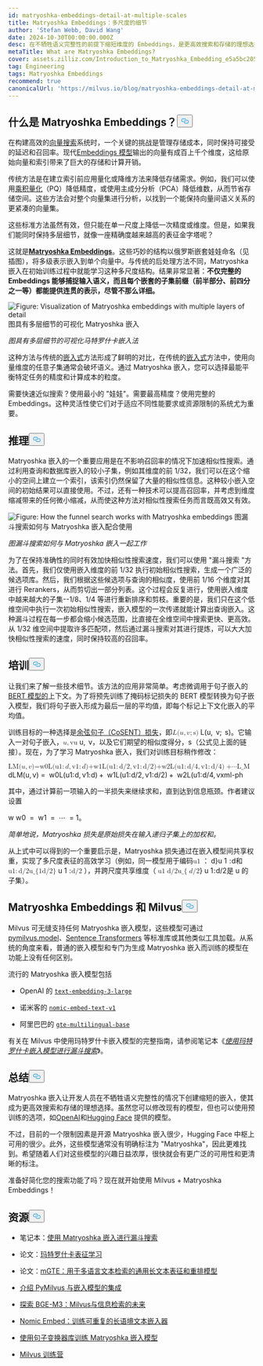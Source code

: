 ```yaml
---
id: matryoshka-embeddings-detail-at-multiple-scales
title: Matryoshka Embeddings：多尺度的细节
author: 'Stefan Webb, David Wang'
date: 2024-10-30T00:00:00.000Z
desc: 在不牺牲语义完整性的前提下缩短维度的 Embeddings，是更高效搜索和存储的理想选择。
metaTitle: What are Matryoshka Embeddings?
cover: assets.zilliz.com/Introduction_to_Matryoshka_Embedding_e5a5bc2056.png
tag: Engineering
tags: Matryoshka Embeddings
recommend: true
canonicalUrl: 'https://milvus.io/blog/matryoshka-embeddings-detail-at-multiple-scales'
---
```

<h2 id="What-are-Matryoshka-Embeddings" class="common-anchor-header">什么是 Matryoshka Embeddings？<button data-href="#What-are-Matryoshka-Embeddings" class="anchor-icon" translate="no">
      <svg translate="no"
        aria-hidden="true"
        focusable="false"
        height="20"
        version="1.1"
        viewBox="0 0 16 16"
        width="16"
      >
        <path
          fill="#0092E4"
          fill-rule="evenodd"
          d="M4 9h1v1H4c-1.5 0-3-1.69-3-3.5S2.55 3 4 3h4c1.45 0 3 1.69 3 3.5 0 1.41-.91 2.72-2 3.25V8.59c.58-.45 1-1.27 1-2.09C10 5.22 8.98 4 8 4H4c-.98 0-2 1.22-2 2.5S3 9 4 9zm9-3h-1v1h1c1 0 2 1.22 2 2.5S13.98 12 13 12H9c-.98 0-2-1.22-2-2.5 0-.83.42-1.64 1-2.09V6.25c-1.09.53-2 1.84-2 3.25C6 11.31 7.55 13 9 13h4c1.45 0 3-1.69 3-3.5S14.5 6 13 6z"
        ></path>
      </svg>
    </button></h2><p>在构建高效的<a href="https://zilliz.com/learn/vector-similarity-search">向量搜索</a>系统时，一个关键的挑战是管理存储成本，同时保持可接受的延迟和召回率。现代<a href="https://zilliz.com/blog/choosing-the-right-embedding-model-for-your-data">Embeddings 模型</a>输出的向量有成百上千个维度，这给原始向量和索引带来了巨大的存储和计算开销。</p>
<p>传统方法是在建立索引前应用量化或降维方法来降低存储需求。例如，我们可以使用<a href="https://zilliz.com/learn/scalar-quantization-and-product-quantization">乘积量化</a>（PQ）降低精度，或使用主成分分析（PCA）降低维数，从而节省存储空间。这些方法会对整个向量集进行分析，以找到一个能保持向量间语义关系的更紧凑的向量集。</p>
<p>这些标准方法虽然有效，但只能在单一尺度上降低一次精度或维度。但是，如果我们能同时保持多层细节，就像一座精确度越来越高的表征金字塔呢？</p>
<p>这就是<a href="https://arxiv.org/abs/2205.13147"><strong>Matryoshka Embeddings</strong></a>。这些巧妙的结构以俄罗斯嵌套娃娃命名（见插图），将多级表示嵌入到单个向量中。与传统的后处理方法不同，Matryoshka 嵌入在初始训练过程中就能学习这种多尺度结构。结果非常显著：<strong>不仅完整的 Embeddings 能够捕捉输入语义，而且每个嵌套的子集前缀（前半部分、前四分之一等）都能提供连贯的表示，尽管不那么详细。</strong></p>
<p>
 <span class="img-wrapper">
   <img translate="no" src="https://assets.zilliz.com/Visualization_of_Matryoshka_embeddings_with_multiple_layers_of_detail_274f2c7aba.png" alt="Figure: Visualization of Matryoshka embeddings with multiple layers of detail" class="doc-image" id="figure:-visualization-of-matryoshka-embeddings-with-multiple-layers-of-detail" />
   <span>图具有多层细节的可视化 Matryoshka 嵌入</span> </span></p>
<p><em>图具有多层细节的可视化马特罗什卡嵌入法</em></p>
<p>这种方法与传统的<a href="https://zilliz.com/glossary/vector-embeddings">嵌入式</a>方法形成了鲜明的对比，在传统的<a href="https://zilliz.com/glossary/vector-embeddings">嵌入式</a>方法中，使用向量维度的任意子集通常会破坏语义。通过 Matryoshka 嵌入，您可以选择最能平衡特定任务的精度和计算成本的粒度。</p>
<p>需要快速近似搜索？使用最小的 "娃娃"。需要最高精度？使用完整的 Embeddings。这种灵活性使它们对于适应不同性能要求或资源限制的系统尤为重要。</p>
<h2 id="Inference" class="common-anchor-header">推理<button data-href="#Inference" class="anchor-icon" translate="no">
      <svg translate="no"
        aria-hidden="true"
        focusable="false"
        height="20"
        version="1.1"
        viewBox="0 0 16 16"
        width="16"
      >
        <path
          fill="#0092E4"
          fill-rule="evenodd"
          d="M4 9h1v1H4c-1.5 0-3-1.69-3-3.5S2.55 3 4 3h4c1.45 0 3 1.69 3 3.5 0 1.41-.91 2.72-2 3.25V8.59c.58-.45 1-1.27 1-2.09C10 5.22 8.98 4 8 4H4c-.98 0-2 1.22-2 2.5S3 9 4 9zm9-3h-1v1h1c1 0 2 1.22 2 2.5S13.98 12 13 12H9c-.98 0-2-1.22-2-2.5 0-.83.42-1.64 1-2.09V6.25c-1.09.53-2 1.84-2 3.25C6 11.31 7.55 13 9 13h4c1.45 0 3-1.69 3-3.5S14.5 6 13 6z"
        ></path>
      </svg>
    </button></h2><p>Matryoshka 嵌入的一个重要应用是在不影响召回率的情况下加速相似性搜索。通过利用查询和数据库嵌入的较小子集，例如其维度的前 1/32，我们可以在这个缩小的空间上建立一个索引，该索引仍然保留了大量的相似性信息。这种较小嵌入空间的初始结果可以直接使用。不过，还有一种技术可以提高召回率，并考虑到维度缩减带来的任何微小缩减，从而使这种方法对相似性搜索任务而言既高效又有效。</p>
<p>
 <span class="img-wrapper">
   <img translate="no" src="https://assets.zilliz.com/How_the_funnel_search_works_with_Matryoshka_embeddings_8fa05a2fe7.png" alt="Figure: How the funnel search works with Matryoshka embeddings" class="doc-image" id="figure:-how-the-funnel-search-works-with-matryoshka-embeddings" />
   <span>图漏斗搜索如何与 Matryoshka 嵌入配合使用</span> </span></p>
<p><em>图漏斗搜索如何与 Matryoshka 嵌入一起工作</em></p>
<p>为了在保持准确性的同时有效加快相似性搜索速度，我们可以使用 "漏斗搜索 "方法。首先，我们仅使用嵌入维度的前 1/32 执行初始相似性搜索，生成一个广泛的候选项库。然后，我们根据这些候选项与查询的相似度，使用前 1/16 个维度对其进行 Rerankers，从而剪切出一部分列表。这个过程会反复进行，使用嵌入维度中越来越大的子集--1/8、1/4 等进行重新排序和剪枝。重要的是，我们只在这个低维空间中执行一次初始相似性搜索，嵌入模型的一次传递就能计算出查询嵌入。这种漏斗过程在每一步都会缩小候选范围，比直接在全维空间中搜索更快、更高效。从 1/32 维空间中提取许多匹配项，然后通过漏斗搜索对其进行提炼，可以大大加快相似性搜索的速度，同时保持较高的召回率。</p>
<h2 id="Training" class="common-anchor-header">培训<button data-href="#Training" class="anchor-icon" translate="no">
      <svg translate="no"
        aria-hidden="true"
        focusable="false"
        height="20"
        version="1.1"
        viewBox="0 0 16 16"
        width="16"
      >
        <path
          fill="#0092E4"
          fill-rule="evenodd"
          d="M4 9h1v1H4c-1.5 0-3-1.69-3-3.5S2.55 3 4 3h4c1.45 0 3 1.69 3 3.5 0 1.41-.91 2.72-2 3.25V8.59c.58-.45 1-1.27 1-2.09C10 5.22 8.98 4 8 4H4c-.98 0-2 1.22-2 2.5S3 9 4 9zm9-3h-1v1h1c1 0 2 1.22 2 2.5S13.98 12 13 12H9c-.98 0-2-1.22-2-2.5 0-.83.42-1.64 1-2.09V6.25c-1.09.53-2 1.84-2 3.25C6 11.31 7.55 13 9 13h4c1.45 0 3-1.69 3-3.5S14.5 6 13 6z"
        ></path>
      </svg>
    </button></h2><p>让我们来了解一些技术细节。该方法的应用非常简单。考虑微调用于句子嵌入的<a href="https://zilliz.com/learn/what-is-bert">BERT 模型的</a>上下文。为了将预先训练了掩码标记损失的 BERT 模型转换为句子嵌入模型，我们将句子嵌入形成为最后一层的平均值，即每个标记上下文化嵌入的平均值。</p>
<p>训练目标的一种选择是<a href="https://sbert.net/docs/package_reference/sentence_transformer/losses.html#cosentloss">余弦句子（CoSENT）损失</a>，即<span class="katex"><span class="katex-mathml"><math xmlns="http://www.w3.org/1998/Math/MathML"><semantics><mrow><mi>L</mi><mo stretchy="false">(</mo><mi>u</mi><mo separator="true">,</mo><mi>v</mi><mo separator="true">;</mo><mi>s)</mi></mrow><annotation encoding="application/x-tex">L(u, v; s)</annotation></semantics></math></span><span class="katex-html" aria-hidden="true"><span class="base"><span class="strut" style="height:1em;vertical-align:-0.25em;"></span></span></span></span> L<span class="katex"><span class="katex-html" aria-hidden="true"><span class="base"><span class="mopen">(</span><span class="mord mathnormal">u</span><span class="mpunct">,</span><span class="mspace" style="margin-right:0.1667em;"></span></span></span></span> v<span class="katex"><span class="katex-html" aria-hidden="true"><span class="base"><span class="mpunct">;</span><span class="mspace" style="margin-right:0.1667em;"></span></span></span></span> s<span class="katex"><span class="katex-html" aria-hidden="true"><span class="base"><span class="mclose">)</span></span></span></span>。它输入一对句子嵌入，<span class="katex"><span class="katex-mathml"><math xmlns="http://www.w3.org/1998/Math/MathML"><semantics><mrow><mi>u</mi><mo separator="true">,</mo><mi>vu</mi></mrow><annotation encoding="application/x-tex">,v</annotation></semantics></math></span><span class="katex-html" aria-hidden="true"><span class="base"><span class="strut" style="height:0.625em;vertical-align:-0.1944em;"></span></span></span></span> u<span class="katex"><span class="katex-html" aria-hidden="true"><span class="base"><span class="mpunct">,</span><span class="mspace" style="margin-right:0.1667em;"></span></span></span></span> v，以及它们期望的相似度得分，<span class="katex"><span class="katex-mathml"><math xmlns="http://www.w3.org/1998/Math/MathML"><semantics><annotation encoding="application/x-tex">ss</annotation></semantics></math></span><span class="katex-html" aria-hidden="true"><span class="base"><span class="strut" style="height:0.4306em;"></span></span></span>s</span>（公式见上面的链接）。现在，为了学习 Matryoshka 嵌入，我们对训练目标稍作修改：</p>
<p><span class="katex"><span class="katex-mathml"><math xmlns="http://www.w3.org/1998/Math/MathML"><semantics><mrow><msub><mi>LM</mi></msub><mo stretchy="false">(</mo><mi>u</mi><mo separator="true">,</mo><mi>v</mi><mo stretchy="false">)</mo><mi>=w0L</mi><mo stretchy="false">(</mo><msub><mrow><mn>u1</mn><mo>:</mo><mi>d</mi></mrow></msub><mo separator="true">,</mo><msub><mrow><mn>v1</mn><mo>:</mo><mi>d</mi></mrow></msub><msub><mrow><mi>)</mi></mrow></msub><mi>+w1L</mi><mo stretchy="false">(</mo><msub><mrow><mn>u1</mn><mo>:</mo><mn>d/2</mn></mrow></msub><mo separator="true">,</mo><msub><mrow><mn>v1</mn></mrow></msub><msub><mrow><mo>:</mo></mrow></msub><msub><mrow><mn>d/2</mn></mrow></msub><mo stretchy="false">)</mo><mi>+w2L</mi><mo stretchy="false">(</mo><msub><mrow><mn>u1</mn><mo>:</mo><mn>d/4</mn></mrow></msub><mo separator="true">,</mo><msub><mrow><mn>v1</mn><mo>:</mo><mn>d/4</mn></mrow></msub><mo stretchy="false">)</mo><mo>+⋯L_M</mo></mrow><annotation encoding="application/x-tex">(u, v) = w_0L(u_{1:d}, v_{1:d}) + w_1L(u_{1:d/2}, v_{1：</annotation></semantics></math></span></span><span class="pstrut" style="height:2.7em;"></span><span class="vlist-r"><span class="vlist" style="height:0.3552em;"><span></span></span></span><span class="mspace" style="margin-right:0.2222em;"></span><span class="mspace" style="margin-right:0.2222em;"></span><span class="strut" style="height:0.313em;"></span>d<span class="katex"><span class="katex-mathml"><math xmlns="http://www.w3.org/1998/Math/MathML"><semantics><annotation encoding="application/x-tex">/2}) + w_2L(u_{1:d/4}, v_{1:d/4}) + \cdots</annotation></semantics></math></span><span class="katex-html" aria-hidden="true"><span class="base"><span class="strut" style="height:1em;vertical-align:-0.25em;"></span></span></span>L<span class="katex-html" aria-hidden="true"><span class="base"><span class="mord"><span class="msupsub"><span class="vlist-t vlist-t2"><span class="vlist-r"><span class="vlist" style="height:0.3283em;"><span style="top:-2.55em;margin-left:0em;margin-right:0.05em;"><span class="pstrut" style="height:2.7em;"></span></span></span><span class="vlist-s">M</span></span><span class="vlist-r"><span class="vlist" style="height:0.15em;"><span></span></span></span></span></span></span><span class="mord mathnormal">(u</span><span class="mpunct">,</span><span class="mspace" style="margin-right:0.1667em;"></span></span></span>v<span class="katex-html" aria-hidden="true"><span class="base"><span class="mclose">)</span><span class="mspace" style="margin-right:0.2778em;"></span></span></span>=<span class="katex-html" aria-hidden="true"><span class="base"><span class="mspace" style="margin-right:0.2778em;"></span></span><span class="base"><span class="strut" style="height:1em;vertical-align:-0.25em;"></span> </span></span>w<span class="katex-html" aria-hidden="true"><span class="base"><span class="mord"><span class="msupsub"><span class="vlist-t vlist-t2"><span class="vlist-r"><span class="vlist" style="height:0.3011em;"><span style="top:-2.55em;margin-left:-0.0269em;margin-right:0.05em;"><span class="pstrut" style="height:2.7em;"></span></span></span><span class="vlist-s">0</span></span><span class="vlist-r"><span class="vlist" style="height:0.15em;"><span></span></span></span></span></span></span></span></span>L<span class="katex-html" aria-hidden="true"><span class="base"><span class="mopen">(</span><span class="mord"><span class="mord mathnormal">u</span></span></span></span></span><span class="pstrut" style="height:2.7em;"></span><span class="katex"><span class="katex-html" aria-hidden="true"><span class="base"><span class="mord"><span class="msupsub"><span class="vlist-t vlist-t2"><span class="vlist-r"><span class="vlist-s">1</span></span></span></span></span></span><span class="base"><span class="mord"><span class="msupsub"><span class="vlist-t vlist-t2"><span class="vlist-r"><span class="vlist" style="height:0.3361em;"><span style="top:-2.55em;margin-left:0em;margin-right:0.05em;"><span class="sizing reset-size6 size3 mtight"><span class="mord mtight"><span class="mrel mtight">:</span></span></span></span></span><span class="vlist-s">d</span></span></span></span></span></span></span></span><span class="vlist-r"><span class="vlist" style="height:0.15em;"><span></span></span></span><span class="katex">,<span class="katex-html" aria-hidden="true"><span class="base"><span class="mspace" style="margin-right:0.1667em;"></span></span></span>v<span class="katex-html" aria-hidden="true"><span class="base"><span class="mord"><span class="msupsub"><span class="vlist-t vlist-t2"><span class="vlist-r"><span class="vlist" style="height:0.3361em;"><span style="top:-2.55em;margin-left:-0.0359em;margin-right:0.05em;"><span class="pstrut" style="height:2.7em;"></span></span></span></span></span></span></span></span></span>1<span class="katex-html" aria-hidden="true"><span class="base"><span class="mord"><span class="msupsub"><span class="vlist-t vlist-t2"><span class="vlist-r"><span class="vlist" style="height:0.3361em;"><span style="top:-2.55em;margin-left:-0.0359em;margin-right:0.05em;"><span class="sizing reset-size6 size3 mtight"><span class="mord mtight"><span class="mrel mtight">:</span></span></span></span></span><span class="vlist-s">d</span></span></span></span></span></span></span></span><span class="vlist-r"><span class="vlist" style="height:0.15em;"><span></span></span></span><span class="katex">)<span class="katex-html" aria-hidden="true"><span class="base"><span class="mspace" style="margin-right:0.2222em;"></span></span></span>+<span class="katex-html" aria-hidden="true"><span class="base"><span class="mspace" style="margin-right:0.2222em;"></span></span><span class="base"><span class="strut" style="height:1.1052em;vertical-align:-0.3552em;"></span> </span></span>w<span class="katex-html" aria-hidden="true"><span class="base"><span class="mord"><span class="msupsub"><span class="vlist-t vlist-t2"><span class="vlist-r"><span class="vlist" style="height:0.3011em;"><span style="top:-2.55em;margin-left:-0.0269em;margin-right:0.05em;"><span class="pstrut" style="height:2.7em;"></span></span></span></span></span></span></span></span></span>1<span class="katex-html" aria-hidden="true"><span class="base"><span class="mord"><span class="msupsub"><span class="vlist-t vlist-t2"><span class="vlist-r"><span class="vlist" style="height:0.15em;"><span></span></span></span></span></span></span></span></span>L(<span class="katex-html" aria-hidden="true"><span class="base"><span class="mord"><span class="mord mathnormal">u</span></span></span></span></span><span class="pstrut" style="height:2.7em;"></span><span class="katex">1<span class="katex-html" aria-hidden="true"><span class="base"><span class="mord"><span class="msupsub"><span class="vlist-t vlist-t2"><span class="vlist-r"><span class="vlist" style="height:0.3448em;"><span style="top:-2.5198em;margin-left:0em;margin-right:0.05em;"><span class="sizing reset-size6 size3 mtight"><span class="mord mtight"><span class="mrel mtight">:</span></span></span></span></span><span class="vlist-s">d/2</span></span></span></span></span></span></span></span><span class="vlist-r"><span class="vlist" style="height:0.3552em;"><span></span></span></span><span class="katex">,<span class="katex-html" aria-hidden="true"><span class="base"><span class="mspace" style="margin-right:0.1667em;"></span></span></span>v<span class="katex-html" aria-hidden="true"><span class="base"><span class="mord"><span class="msupsub"><span class="vlist-t vlist-t2"><span class="vlist-r"><span class="vlist" style="height:0.3448em;"><span style="top:-2.5198em;margin-left:-0.0359em;margin-right:0.05em;"><span class="pstrut" style="height:2.7em;"></span></span></span></span></span></span></span></span></span>1<span class="katex-html" aria-hidden="true"><span class="base"><span class="mord"><span class="msupsub"><span class="vlist-t vlist-t2"><span class="vlist-r"><span class="vlist" style="height:0.3448em;"><span style="top:-2.5198em;margin-left:0em;margin-right:0.05em;"><span class="sizing reset-size6 size3 mtight"><span class="mord mtight"><span class="mrel mtight">:</span></span></span></span></span></span></span></span></span><span class="mord"><span class="msupsub"><span class="vlist-t vlist-t2"><span class="vlist-r"><span class="vlist-s">d/2</span></span></span></span></span></span></span></span><span class="vlist-r"><span class="vlist" style="height:0.3552em;"><span></span></span></span><span class="katex">)<span class="katex-html" aria-hidden="true"><span class="base"><span class="mspace" style="margin-right:0.2222em;"></span></span></span>+<span class="katex-html" aria-hidden="true"><span class="base"><span class="mspace" style="margin-right:0.2222em;"></span></span><span class="base"><span class="strut" style="height:1.1052em;vertical-align:-0.3552em;"></span> </span></span>w<span class="katex-html" aria-hidden="true"><span class="base"><span class="mord"><span class="msupsub"><span class="vlist-t vlist-t2"><span class="vlist-r"><span class="vlist" style="height:0.3011em;"><span style="top:-2.55em;margin-left:-0.0269em;margin-right:0.05em;"><span class="pstrut" style="height:2.7em;"></span></span></span><span class="vlist-s">2</span></span><span class="vlist-r"><span class="vlist" style="height:0.15em;"><span></span></span></span></span></span></span></span></span>L<span class="katex-html" aria-hidden="true"><span class="base"><span class="mopen">(</span><span class="mord"><span class="mord mathnormal">u</span></span></span></span></span><span class="pstrut" style="height:2.7em;"></span><span class="katex">1<span class="katex-html" aria-hidden="true"><span class="base"><span class="mord"><span class="msupsub"><span class="vlist-t vlist-t2"><span class="vlist-r"><span class="vlist" style="height:0.3448em;"><span style="top:-2.5198em;margin-left:0em;margin-right:0.05em;"><span class="sizing reset-size6 size3 mtight"><span class="mord mtight"><span class="mrel mtight">:</span></span></span></span></span><span class="vlist-s">d/4</span></span></span></span></span></span></span></span><span class="vlist-r"><span class="vlist" style="height:0.3552em;"><span></span></span></span><span class="katex">,<span class="katex-html" aria-hidden="true"><span class="base"><span class="mspace" style="margin-right:0.1667em;"></span></span></span>v<span class="katex-html" aria-hidden="true"><span class="base"><span class="minner">xml-ph</span></span></span></span></p>
<p>其中，通过计算前一项输入的一半损失来继续求和，直到达到信息瓶颈。作者建议设置</p>
<p><span class="katex"><span class="katex-mathml"><math xmlns="http://www.w3.org/1998/Math/MathML"><semantics><annotation encoding="application/x-tex"></annotation></semantics></math></span></span><span class="strut" style="height:0.3669em;"></span>w<span class="katex"><span class="katex-mathml"><math xmlns="http://www.w3.org/1998/Math/MathML"><semantics><annotation encoding="application/x-tex">0=w1=⋯=1w_0=w_1=\cdots=1</annotation></semantics></math></span><span class="katex-html" aria-hidden="true"><span class="base"><span class="strut" style="height:0.5806em;vertical-align:-0.15em;"></span></span></span></span> w<span class="katex"><span class="katex-html" aria-hidden="true"><span class="base"><span class="mord"><span class="msupsub"><span class="vlist-t vlist-t2"><span class="vlist-r"><span class="vlist" style="height:0.3011em;"><span style="top:-2.55em;margin-left:-0.0269em;margin-right:0.05em;"><span class="pstrut" style="height:2.7em;"></span></span></span><span class="vlist-s">0</span></span><span class="vlist-r"><span class="vlist" style="height:0.15em;"><span></span></span></span></span></span></span><span class="mspace" style="margin-right:0.2778em;"></span> =</span></span></span><span class="katex"><span class="katex-html" aria-hidden="true"><span class="base"><span class="mspace" style="margin-right:0.2778em;"></span></span><span class="base"><span class="strut" style="height:0.5806em;vertical-align:-0.15em;"></span> w</span></span></span><span class="katex"><span class="katex-html" aria-hidden="true"><span class="base"><span class="mord"><span class="msupsub"><span class="vlist-t vlist-t2"><span class="vlist-r"><span class="vlist" style="height:0.3011em;"><span style="top:-2.55em;margin-left:-0.0269em;margin-right:0.05em;"><span class="pstrut" style="height:2.7em;"></span></span></span><span class="vlist-s">1</span></span><span class="vlist-r"><span class="vlist" style="height:0.15em;"><span></span></span></span></span></span></span><span class="mspace" style="margin-right:0.2778em;"></span><span class="mrel"> </span></span></span></span>=<span class="katex"><span class="katex-html" aria-hidden="true"><span class="base"><span class="mspace" style="margin-right:0.2778em;"></span> ⋯</span></span></span><span class="katex"><span class="katex-html" aria-hidden="true"><span class="base"><span class="mspace" style="margin-right:0.2778em;"></span> =</span></span></span><span class="katex"><span class="katex-html" aria-hidden="true"><span class="base"><span class="mspace" style="margin-right:0.2778em;"></span></span><span class="base"><span class="strut" style="height:0.6444em;"></span></span><span class="base"><span class="mord"><span class="msupsub"><span class="vlist-t vlist-t2"><span class="vlist-r"><span class="vlist-s">1</span></span></span></span></span></span></span></span>。</p>
<p><em>简单地说，Matryoshka 损失是原始损失在输入递归子集上的加权和。</em></p>
<p>从上式中可以得到的一个重要启示是，Matryoshka 损失通过在嵌入模型间共享权重，实现了多尺度表征的高效学习（例如，同一模型用于编码<span class="katex"><span class="katex-mathml"><math xmlns="http://www.w3.org/1998/Math/MathML"><semantics><mrow><msub><mrow><mn>u1</mn><mo>：</mo></mrow></msub></mrow><annotation encoding="application/x-tex">du_{1:</annotation></semantics></math></span><span class="katex-html" aria-hidden="true"><span class="base"><span class="mord"><span class="msupsub"><span class="vlist-t vlist-t2"><span class="vlist-r"><span class="vlist-s">d}</span></span></span></span></span><span class="strut" style="height:0.5806em;vertical-align:-0.15em;"></span><span class="mord"></span></span></span></span>u<span class="katex"><span class="katex-html" aria-hidden="true"><span class="base"><span class="mord"><span class="msupsub"><span class="vlist-t vlist-t2"><span class="vlist-r"><span class="vlist" style="height:0.3361em;"><span style="top:-2.55em;margin-left:0em;margin-right:0.05em;"><span class="pstrut" style="height:2.7em;"></span> 1</span></span></span></span></span></span></span></span></span> <span class="katex"><span class="katex-html" aria-hidden="true"><span class="base"><span class="mord"><span class="msupsub"><span class="vlist-t vlist-t2"><span class="vlist-r"><span class="vlist" style="height:0.3361em;"><span style="top:-2.55em;margin-left:0em;margin-right:0.05em;"><span class="sizing reset-size6 size3 mtight"><span class="mord mtight"><span class="mrel mtight">:</span></span></span></span></span><span class="vlist-s">d</span></span><span class="vlist-r"><span class="vlist" style="height:0.15em;"><span></span></span></span></span></span></span></span></span></span>和<span class="katex"><span class="katex-mathml"><math xmlns="http://www.w3.org/1998/Math/MathML"><semantics><mrow><msub><mrow><mn>u1</mn><mo>:</mo><mn>d/2u_{1</mn></mrow></msub></mrow><annotation encoding="application/x-tex">:</annotation></semantics></math></span></span><span class="katex"><span class="katex-mathml"><math xmlns="http://www.w3.org/1998/Math/MathML"><semantics><mrow><msub><mrow><mi>d/2}</mi></mrow></msub></mrow></semantics></math></span></span> <span class="katex"><span class="katex-html" aria-hidden="true"><span class="base"><span class="strut" style="height:0.7858em;vertical-align:-0.3552em;"></span></span></span></span> u<span class="katex"><span class="katex-html" aria-hidden="true"><span class="base"><span class="mord"><span class="msupsub"><span class="vlist-t vlist-t2"><span class="vlist-r"><span class="vlist" style="height:0.3448em;"><span style="top:-2.5198em;margin-left:0em;margin-right:0.05em;"><span class="pstrut" style="height:2.7em;"></span> 1</span></span></span></span></span></span></span></span></span> <span class="katex"><span class="katex-html" aria-hidden="true"><span class="base"><span class="mord"><span class="msupsub"><span class="vlist-t vlist-t2"><span class="vlist-r"><span class="vlist" style="height:0.3448em;"><span style="top:-2.5198em;margin-left:0em;margin-right:0.05em;"><span class="sizing reset-size6 size3 mtight"><span class="mord mtight"><span class="mrel mtight">:</span></span></span></span></span></span></span></span></span></span></span></span><span class="katex"><span class="katex-mathml"><math xmlns="http://www.w3.org/1998/Math/MathML"><semantics><mrow><msub><mrow><mi>d/2</mi></mrow></msub></mrow></semantics></math></span></span> <span class="katex"><span class="katex-html" aria-hidden="true"><span class="base"><span class="mord"><span class="msupsub"><span class="vlist-t vlist-t2"><span class="vlist-r"><span class="vlist" style="height:0.3552em;"><span></span></span></span></span></span></span></span></span></span> ），并跨尺度共享维度<span class="katex"><span class="katex-mathml"><math xmlns="http://www.w3.org/1998/Math/MathML"><semantics><mrow><msub><mi>（</mi></msub></mrow></semantics></math></span></span> <span class="katex"><span class="katex-mathml"><math xmlns="http://www.w3.org/1998/Math/MathML"><semantics><mrow><mi>u1</mi></mrow></semantics></math></span></span><span class="katex"><span class="katex-mathml"><math xmlns="http://www.w3.org/1998/Math/MathML"><semantics><annotation encoding="application/x-tex">:</annotation></semantics></math></span></span> <span class="katex"><span class="katex-mathml"><math xmlns="http://www.w3.org/1998/Math/MathML"><semantics><mrow><msub><mrow><mi>d/2u_{</mi></mrow></msub></mrow></semantics></math></span></span> <span class="katex"><span class="katex-mathml"><math xmlns="http://www.w3.org/1998/Math/MathML"><semantics><annotation encoding="application/x-tex">1:</annotation></semantics></math></span></span><span class="katex"><span class="katex-mathml"><math xmlns="http://www.w3.org/1998/Math/MathML"><semantics><mrow><msub><mrow><mi>d</mi><mn>/</mn><mi>2</mi></mrow></msub></mrow></semantics></math></span></span>}<span class="katex"><span class="katex-html" aria-hidden="true"><span class="base"><span class="strut" style="height:0.7858em;vertical-align:-0.3552em;"></span> u</span></span></span><span class="katex"><span class="katex-html" aria-hidden="true"><span class="base"><span class="mord"><span class="msupsub"><span class="vlist-t vlist-t2"><span class="vlist-r"><span class="vlist" style="height:0.3448em;"><span style="top:-2.5198em;margin-left:0em;margin-right:0.05em;"><span class="pstrut" style="height:2.7em;"></span> 1</span></span></span></span></span></span></span></span></span><span class="katex"><span class="katex-html" aria-hidden="true"><span class="base"><span class="mord"><span class="msupsub"><span class="vlist-t vlist-t2"><span class="vlist-r"><span class="vlist" style="height:0.3448em;"><span style="top:-2.5198em;margin-left:0em;margin-right:0.05em;"><span class="sizing reset-size6 size3 mtight"><span class="mord mtight"><span class="mrel mtight">:</span></span></span></span></span><span class="vlist-s">d/2</span></span><span class="vlist-r"><span class="vlist" style="height:0.3552em;"><span></span></span></span></span></span></span></span></span></span>是<span class="katex"><span class="katex-mathml"><math xmlns="http://www.w3.org/1998/Math/MathML"><semantics><annotation encoding="application/x-tex">uu</annotation></semantics></math></span><span class="katex-html" aria-hidden="true"><span class="base"><span class="strut" style="height:0.4306em;"></span></span></span></span> u 的子集）。</p>
<h2 id="Matryoshka-Embeddings-and-Milvus" class="common-anchor-header">Matryoshka Embeddings 和 Milvus<button data-href="#Matryoshka-Embeddings-and-Milvus" class="anchor-icon" translate="no">
      <svg translate="no"
        aria-hidden="true"
        focusable="false"
        height="20"
        version="1.1"
        viewBox="0 0 16 16"
        width="16"
      >
        <path
          fill="#0092E4"
          fill-rule="evenodd"
          d="M4 9h1v1H4c-1.5 0-3-1.69-3-3.5S2.55 3 4 3h4c1.45 0 3 1.69 3 3.5 0 1.41-.91 2.72-2 3.25V8.59c.58-.45 1-1.27 1-2.09C10 5.22 8.98 4 8 4H4c-.98 0-2 1.22-2 2.5S3 9 4 9zm9-3h-1v1h1c1 0 2 1.22 2 2.5S13.98 12 13 12H9c-.98 0-2-1.22-2-2.5 0-.83.42-1.64 1-2.09V6.25c-1.09.53-2 1.84-2 3.25C6 11.31 7.55 13 9 13h4c1.45 0 3-1.69 3-3.5S14.5 6 13 6z"
        ></path>
      </svg>
    </button></h2><p>Milvus 可无缝支持任何 Matryoshka 嵌入模型，这些模型可通过<a href="https://milvus.io/docs/embeddings.md">pymilvus.model</a>、<a href="https://milvus.io/docs/integrate_with_sentencetransformers.md">Sentence Transformers</a> 等标准库或其他类似工具加载。从系统的角度来看，普通的嵌入模型和专门为生成 Matryoshka 嵌入而训练的模型在功能上没有任何区别。</p>
<p>流行的 Matryoshka 嵌入模型包括</p>
<ul>
<li><p>OpenAI 的 <a href="https://zilliz.com/ai-models/text-embedding-3-large"><code translate="no">text-embedding-3-large</code></a></p></li>
<li><p>诺米客的 <a href="https://huggingface.co/nomic-ai/nomic-embed-text-v1"><code translate="no">nomic-embed-text-v1</code></a></p></li>
<li><p>阿里巴巴的 <a href="https://huggingface.co/Alibaba-NLP/gte-multilingual-base"><code translate="no">gte-multilingual-base</code></a></p></li>
</ul>
<p>有关在 Milvus 中使用玛特罗什卡嵌入模型的完整指南，请参阅笔记本《<em><a href="https://github.com/milvus-io/bootcamp/blob/master/bootcamp/tutorials/quickstart/funnel_search_with_matryoshka.ipynb">使用玛特罗什卡嵌入模型进行漏斗搜索</a></em>》。</p>
<h2 id="Summary" class="common-anchor-header">总结<button data-href="#Summary" class="anchor-icon" translate="no">
      <svg translate="no"
        aria-hidden="true"
        focusable="false"
        height="20"
        version="1.1"
        viewBox="0 0 16 16"
        width="16"
      >
        <path
          fill="#0092E4"
          fill-rule="evenodd"
          d="M4 9h1v1H4c-1.5 0-3-1.69-3-3.5S2.55 3 4 3h4c1.45 0 3 1.69 3 3.5 0 1.41-.91 2.72-2 3.25V8.59c.58-.45 1-1.27 1-2.09C10 5.22 8.98 4 8 4H4c-.98 0-2 1.22-2 2.5S3 9 4 9zm9-3h-1v1h1c1 0 2 1.22 2 2.5S13.98 12 13 12H9c-.98 0-2-1.22-2-2.5 0-.83.42-1.64 1-2.09V6.25c-1.09.53-2 1.84-2 3.25C6 11.31 7.55 13 9 13h4c1.45 0 3-1.69 3-3.5S14.5 6 13 6z"
        ></path>
      </svg>
    </button></h2><p>Matryoshka 嵌入让开发人员在不牺牲语义完整性的情况下创建缩短的嵌入，使其成为更高效搜索和存储的理想选择。虽然您可以修改现有的模型，但也可以使用预训练的选项，如<a href="https://zilliz.com/ai-models">OpenAI</a>和<a href="https://zilliz.com/ai-models">Hugging Face</a> 提供的模型。</p>
<p>不过，目前的一个限制因素是开源 Matryoshka 嵌入很少，Hugging Face 中枢上可用的很少。此外，这些模型通常没有明确标注为 "Matryoshka"，因此更难找到。希望随着人们对这些模型的兴趣日益浓厚，很快就会有更广泛的可用性和更清晰的标注。</p>
<p>准备好简化您的搜索功能了吗？现在就开始使用 Milvus + Matryoshka Embeddings！</p>
<h2 id="Resources" class="common-anchor-header">资源<button data-href="#Resources" class="anchor-icon" translate="no">
      <svg translate="no"
        aria-hidden="true"
        focusable="false"
        height="20"
        version="1.1"
        viewBox="0 0 16 16"
        width="16"
      >
        <path
          fill="#0092E4"
          fill-rule="evenodd"
          d="M4 9h1v1H4c-1.5 0-3-1.69-3-3.5S2.55 3 4 3h4c1.45 0 3 1.69 3 3.5 0 1.41-.91 2.72-2 3.25V8.59c.58-.45 1-1.27 1-2.09C10 5.22 8.98 4 8 4H4c-.98 0-2 1.22-2 2.5S3 9 4 9zm9-3h-1v1h1c1 0 2 1.22 2 2.5S13.98 12 13 12H9c-.98 0-2-1.22-2-2.5 0-.83.42-1.64 1-2.09V6.25c-1.09.53-2 1.84-2 3.25C6 11.31 7.55 13 9 13h4c1.45 0 3-1.69 3-3.5S14.5 6 13 6z"
        ></path>
      </svg>
    </button></h2><ul>
<li><p>笔记本：<a href="https://github.com/milvus-io/bootcamp/blob/master/bootcamp/tutorials/quickstart/funnel_search_with_matryoshka.ipynb">使用 Matryoshka 嵌入进行漏斗搜索</a></p></li>
<li><p>论文：<a href="https://arxiv.org/abs/2205.13147">玛特罗什卡表征学习</a></p></li>
<li><p>论文：<a href="https://arxiv.org/pdf/2407.19669">mGTE：用于多语言文本检索的通用长文本表征和重排模型</a></p></li>
<li><p><a href="https://milvus.io/blog/introducing-pymilvus-integrations-with-embedding-models.md">介绍 PyMilvus 与嵌入模型的集成 </a></p></li>
<li><p><a href="https://zilliz.com/learn/Exploring-BGE-M3-the-future-of-information-retrieval-with-milvus">探索 BGE-M3：Milvus与信息检索的未来 </a></p></li>
<li><p><a href="https://static.nomic.ai/reports/2024_Nomic_Embed_Text_Technical_Report.pdf">Nomic Embed：训练可重复的长语境文本嵌入器</a></p></li>
<li><p><a href="https://sbert.net/examples/training/matryoshka/README.html">使用句子变换器库训练 Matryoshka 嵌入模型</a></p></li>
<li><p><a href="https://milvus.io/bootcamp">Milvus 训练营</a></p></li>
</ul>

